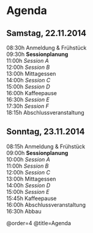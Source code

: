 # Agenda

## Samstag, 22.11.2014

08:30h Anmeldung & Frühstück  
09:30h **Sessionplanung**  
11:00h *Session A*  
12:00h *Session B*  
13:00h Mittagessen  
14:00h *Session C*  
15:00h *Session D*  
16:00h Kaffeepause  
16:30h *Session E*  
17:30h *Session F*  
18:15h Abschlussveranstaltung

## Sonntag, 23.11.2014

08:15h Anmeldung & Frühstück  
09:00h **Sessionplanung**  
10:00h *Session A*  
11:00h *Session B*  
12:00h *Session C*  
13:00h Mittagessen  
14:00h *Session D*  
15:00h *Session E*  
15:45h Kaffeepause  
16:00h Abschlussveranstaltung  
16:30h Abbau

@order=4 @title=Agenda
